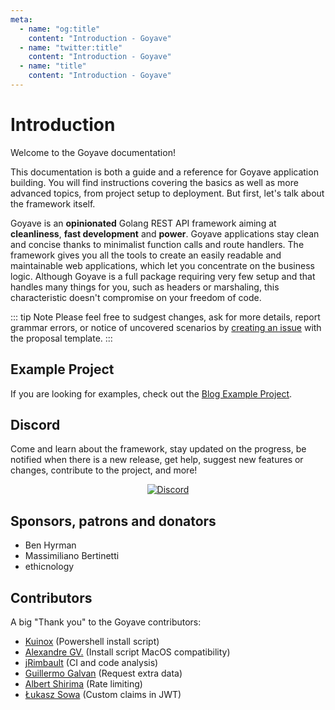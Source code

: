 ```yaml
---
meta:
  - name: "og:title"
    content: "Introduction - Goyave"
  - name: "twitter:title"
    content: "Introduction - Goyave"
  - name: "title"
    content: "Introduction - Goyave"
---
```


# Introduction

Welcome to the Goyave documentation!

This documentation is both a guide and a reference for Goyave application building. You will find instructions covering the basics as well as more advanced topics, from project setup to deployment. But first, let's talk about the framework itself.

Goyave is an **opinionated** Golang REST API framework aiming at **cleanliness**, **fast development** and **power**. Goyave applications stay clean and concise thanks to minimalist function calls and route handlers. The framework gives you all the tools to create an easily readable and maintainable web applications, which let you concentrate on the business logic. Although Goyave is a full package requiring very few setup and that handles many things for you, such as headers or marshaling, this characteristic doesn't compromise on your freedom of code.

::: tip Note
Please feel free to sudgest changes, ask for more details, report grammar errors, or notice of uncovered scenarios by [creating an issue](https://github.com/go-goyave/goyave/issues/new/choose) with the proposal template.
:::

## Example Project

If you are looking for examples, check out the [Blog Example Project](https://github.com/go-goyave/goyave-blog-example).

## Discord

Come and learn about the framework, stay updated on the progress, be notified when there is a new release, get help, suggest new features or changes, contribute to the project, and more!

<p align="center">
  <a href="https://discord.gg/mfemDMc">
    <img src="https://discord.com/api/guilds/744264895209537617/widget.png?style=banner2" alt="Discord">
  </a>
</p>

## Sponsors, patrons and donators

- Ben Hyrman
- Massimiliano Bertinetti
- ethicnology

## Contributors

A big "Thank you" to the Goyave contributors:

- [Kuinox](https://github.com/Kuinox) (Powershell install script)
- [Alexandre GV.](https://github.com/alexandregv) (Install script MacOS compatibility)
- [jRimbault](https://github.com/jRimbault) (CI and code analysis)
- [Guillermo Galvan](https://github.com/gmgalvan) (Request extra data)
- [Albert Shirima](https://github.com/agbaraka) (Rate limiting)
- [Łukasz Sowa](https://github.com/Morishiri) (Custom claims in JWT)
